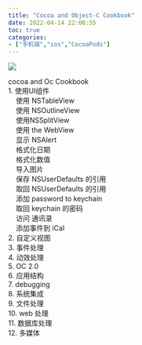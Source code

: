 ```yaml
---
title: "Cocoa and Object-C Cookbook"
date: 2022-04-14 22:08:55
toc: true
categories:
- ["手机端","ios","CocoaPods"]
---
```


![](https://file.wulicode.com/yuque/202208/04/15/0124ru0Voi4Y.png?x-oss-process=image/resize,h_186)

cocoa and Oc Cookbook<br />1. 使用UI组件<br />    使用 NSTableView<br />    使用 NSOutlineView<br />    使用NSSplitView<br />    使用 the WebView<br />    显示 NSAlert<br />    格式化日期<br />    格式化数值<br />    导入图片<br />    保存 NSUserDefaults 的引用<br />    取回 NSUserDefaults 的引用<br />    添加 password to keychain<br />    取回 keychain 的密码<br />    访问 通讯录<br />    添加事件到 iCal<br />2. 自定义视图<br />3. 事件处理<br />4. 动效处理<br />5. OC 2.0<br />6. 应用结构<br />7. debugging<br />8. 系统集成<br />9. 文件处理<br />10. web 处理<br />11. 数据库处理<br />12. 多媒体

